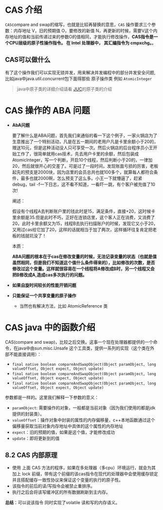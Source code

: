 # CAS 介绍

`CAS`compare and swap的缩写，也就是比较再替换的意思，`CAS` 操作要求三个参数：内存地址 V，旧的预期值 O，要修改的新值 N，再更新的时候，需要V这个内存地址的值和当前传递过来的参数O的值相同，才能执行修改操作，**CAS指令是一个CPU层级的原子性操作指令。 在 Intel 处理器中， 其汇编指令为 cmpxchg。**。

## CAS可以做什么

有了这个操作我们可以实现无锁并发，用来解决并发编程中的部分并发安全问题,比如java中java.util.concurrent包下面得那些 原子操作类 例如 `AtomicInteger` 

> java中原子类的详细介绍请看 [JUC](JUC.md)的原子类的介绍

# CAS 操作的 ABA 问题

* **AbA问题**

  要了解什么是ABA问题，首先我们来通俗的看一下这个例子，一家火锅店为了生意推出了一个特别活动，凡是在五一期间的老用户凡是卡里余额小于20的，赠送10元，但是这种活动没人只可享受一次。然后火锅店的后台程序员小王开始工作了，很简单就用cas技术，先去用户卡里的余额，然后包装成AtomicInteger，写一个判断，开启10个线程，然后判断小于20的，一律加20，然后就很开心的交差了。可是过了一段时间，发现账面亏损的厉害，老板起先的预支是2000块，因为店里的会员总共也就100多个，就算每人都符合条件，最多也就2000啊，怎么预支了这么多。小王一下就懵逼了，赶紧debug，tail -f一下日志，这不看不知道，一看吓一跳，有个客户被充值了10次!

  阐述：

  假设有个线程A去判断账户里的钱此时是15，满足条件，直接+20，这时候卡里余额是35.但是此时不巧，正好在连锁店里，这个客人正在消费，又消费了20，此时卡里余额又为15，线程B去执行扫描账户的时候，发现它又小于20，又用过cas给它加了20，这样的话就相当于加了两次，这样循环往复肯定把老板的钱就坑没了！

  本质：

  **ABA问题的根本在于cas在修改变量的时候，无法记录变量的状态（也就是值虽然相同，但是我们不知道这个值什么条件得来的），比如修改的次数，是否修改过这个变量。这样就很容易在一个线程将A修改成B时，另一个线程又会把B修改成A,造成cas多次执行的问题。**

* **如果自旋时间较长的性能开销问题**
* **只能保证一个共享变量的原子操作**
  
  * 当然也有解决方法，比如 AtomicReference 类

# CAS java 中的函数介绍

CAS(compare and swap)，比较之后交换。这事一个现在处理器都提供的一个命令，在java中由sun.misc.Unsafe 这个工具类，提供一系列的实现（这个类在外部不能直接调用）：

* `final native boolean compareAndSwapObject(Object paramObject, long valueOffset, Object expect, Object update)`
* `final native boolean compareAndSwapObject(Object paramObject, long valueOffset, Object expect, Object update)`
* `final native boolean compareAndSwapObject(Object paramObject, long valueOffset, Object expect, Object update)`

参数都是一样的。这里我们解释一下参数的意义：

* `paramObject`: 需要操作的对象，一般都是当前对象（因为我们使用的都是jdk提供的封装类）。
* `valueOffset`：操作对象中封装的属性的内存偏移量，c++本地函数通过这个偏移量获取当前对象内存地址中具体的这个属性的内存地址
* `expect`：旧的预期的值，如果是这个值，才能修改成功
* `update`：即将更新到的值

## 8.2 CAS 内部原理

* 使用 上面 CAS 方法的程序，如果在多处理器（多cpu）环境运行，就会为其加上 lock 前缀，带有这个前缀的该cas指令在现代的处理器中会使用缓存锁定并且搭配缓存一致性协议来保证这个变量的执行的原子性。
* 该指令的前后的读/写指令会被禁止重排序。
* 执行之后会将该写缓冲区的所有数据刷新到主内存。

**总结**：可以说该指令 同时实现了volatile 读和写的内存语义。